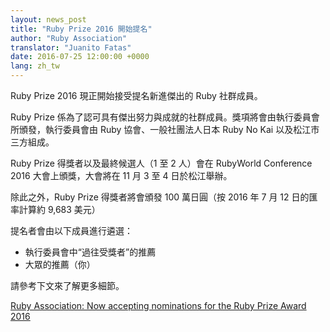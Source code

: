 ```yaml
---
layout: news_post
title: "Ruby Prize 2016 開始提名"
author: "Ruby Association"
translator: "Juanito Fatas"
date: 2016-07-25 12:00:00 +0000
lang: zh_tw
---
```


Ruby Prize 2016 現正開始接受提名新進傑出的 Ruby 社群成員。

Ruby Prize 係為了認可具有傑出努力與成就的社群成員。獎項將會由執行委員會所頒發，執行委員會由 Ruby 協會、一般社團法人日本 Ruby No Kai 以及松江市三方組成。

Ruby Prize 得獎者以及最終候選人（1 至 2 人）會在 RubyWorld Conference 2016 大會上頒獎，大會將在 11 月 3 至 4 日於松江舉辦。

除此之外，Ruby Prize 得獎者將會頒發 100 萬日圓（按 2016 年 7 月 12 日的匯率計算約 9,683 美元）

提名者會由以下成員進行遴選：

* 執行委員會中“過往受獎者”的推薦
* 大眾的推薦（你）

請參考下文來了解更多細節。

[Ruby Association: Now accepting nominations for the Ruby Prize Award 2016](http://www.ruby.or.jp/en/news/20160725.html)
